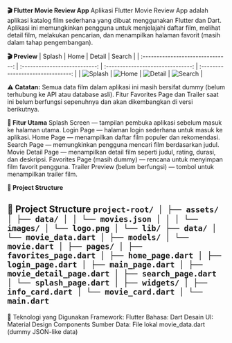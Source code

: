 **🎬 Flutter Movie Review App**
Aplikasi Flutter Movie Review App adalah aplikasi katalog film sederhana yang dibuat menggunakan Flutter dan Dart.
Aplikasi ini memungkinkan pengguna untuk menjelajahi daftar film, melihat detail film, melakukan pencarian, dan menampilkan halaman favorit (masih dalam tahap pengembangan).

**🎬 Preview**
|               Splash              |              Home             |               Detail              |               Search              |
| :-------------------------------: | :---------------------------: | :-------------------------------: | :-------------------------------: |
| ![Splash](screenshots/splash.png) | ![Home](screenshots/home.png) | ![Detail](screenshots/detail.png) | ![Search](screenshots/search.png) |


**⚠️ Catatan:**
Semua data film dalam aplikasi ini masih bersifat dummy (belum terhubung ke API atau database asli).
Fitur Favorites Page dan Trailer saat ini belum berfungsi sepenuhnya dan akan dikembangkan di versi berikutnya.

**🚀 Fitur Utama**
Splash Screen — tampilan pembuka aplikasi sebelum masuk ke halaman utama.
Login Page — halaman login sederhana untuk masuk ke aplikasi.
Home Page — menampilkan daftar film populer dan rekomendasi.
Search Page — memungkinkan pengguna mencari film berdasarkan judul.
Movie Detail Page — menampilkan detail film seperti judul, rating, durasi, dan deskripsi.
Favorites Page (masih dummy) — rencana untuk menyimpan film favorit pengguna.
Trailer Preview (belum berfungsi) — tombol untuk menampilkan trailer film.

**🧩 Project Structure**
## 📁 Project Structure ``` project-root/ │ ├── assets/ │ ├── data/ │ │ └── movies.json │ │ │ └── images/ │ └── logo.png │ └── lib/ ├── data/ │ └── movie_data.dart │ ├── models/ │ └── movie.dart │ ├── pages/ │ ├── favorites_page.dart │ ├── home_page.dart │ ├── login_page.dart │ ├── main_page.dart │ ├── movie_detail_page.dart │ ├── search_page.dart │ └── splash_page.dart │ ├── widgets/ │ ├── info_card.dart │ └── movie_card.dart │ └── main.dart ``` ##


 🧠 Teknologi yang Digunakan
Framework: Flutter
Bahasa: Dart
Desain UI: Material Design Components
Sumber Data: File lokal movie_data.dart (dummy JSON-like data)

